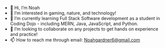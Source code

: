 - 👋 Hi, I’m Noah
- 👀 I’m interested in gaming, nature, and technology!
- 🌱 I’m currently learning Full Stack Software development as a student in Coding Dojo - including MERN, Java, JavaScript, and Python.
- 💞️ I’m looking to collaborate on any projects to get hands on experience and practice!
- 📫 How to reach me through email: Noahgardner6@gmail.com
